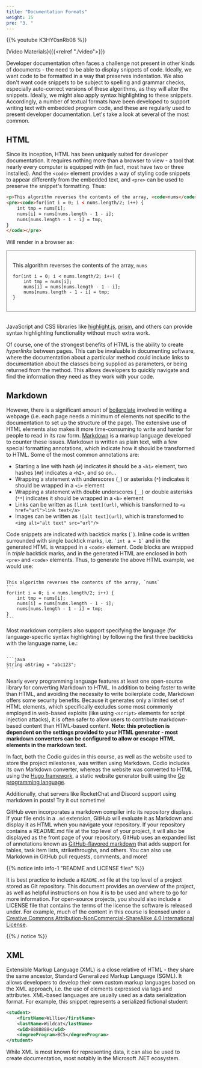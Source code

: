 ```yaml
---
title: "Documentation Formats"
weight: 15
pre: "3. "
---
```


{{% youtube K3HY0snRb08 %}}

[Video Materials}({{<relref "./video">}})

Developer documentation often faces a challenge not present in other kinds of documents - the need to be able to display snippets of code.  Ideally, we want code to be formatted in a way that preserves indentation.  We also don't want code snippets to be subject to spelling and grammar checks, especially auto-correct versions of these algorithms, as they will alter the snippets.  Ideally, we might also apply syntax highlighting to these snippets. Accordingly, a number of textual formats have been developed to support writing text with embedded program code, and these are regularly used to present developer documentation.  Let's take a look at several of the most common.

## HTML

Since its inception, HTML has been uniquely suited for developer documentation.  It requires nothing more than a browser to view - a tool that nearly every computer is equipped with (in fact, most have two or three installed).  And the `<code>` element provides a way of styling code snippets to appear differently from the embedded text, and `<pre>` can be used to preserve the snippet's formatting.  Thus:

```html
<p>This algorithm reverses the contents of the array, <code>nums</code></p>
<pre><code>for(int i = 0; i < nums.length/2; i++) {
    int tmp = nums[i];
    nums[i] = nums[nums.length - 1 - i];
    nums[nums.length - 1 - i] = tmp;
}
</code></pre>
```

Will render in a browser as:

<div style="border: 1px solid gray; padding: 1rem">
<p>This algorithm reverses the contents of the array, <code>nums</code></p>
<pre><code>for(int i = 0; i < nums.length/2; i++) {
    int tmp = nums[i];
    nums[i] = nums[nums.length - 1 - i];
    nums[nums.length - 1 - i] = tmp;
}
</code></pre>
</div><br>

JavaScript and CSS libraries like [highlight.js](https://highlightjs.org/), [prism](https://prismjs.com/), and others can provide syntax highlighting functionality without much extra work. 

Of course, one of the strongest benefits of HTML is the ability to create _hyperlinks_ between pages.  This can be invaluable in documenting software, where the documentation about a particular method could include links to documentation about the classes being supplied as parameters, or being returned from the method.  This allows developers to quickly navigate and find the information they need as they work with your code.

## Markdown
    
However, there is a significant amount of [boilerplate](https://en.wikipedia.org/wiki/Boilerplate_code) involved in writing a webpage (i.e. each page needs a minimum of elements not specific to the documentation to set up the structure of the page).  The extensive use of HTML elements also makes it more time-consuming to write and harder for people to read in its raw form. [Markdown](https://www.markdownguide.org/) is a markup language developed to counter these issues.  Markdown is written as plain text, with a few special formatting annotations, which indicate how it should be transformed to HTML.  Some of the most common annotations are:

* Starting a line with hash (`#`) indicates it should be a `<h1>` element, two hashes (`##`) indicates a `<h2>`, and so on...
* Wrapping a statement with underscores (`_`) or asterisks (`*`) indicates it should be wrapped in a `<i>` element
* Wrapping a statement with double underscores (`__`) or double asterisks (`**`) indicates it should be wrapped in a `<b>` element 
* Links can be written as `[link text](url)`, which is transformed to `<a href="url">link text</a>`
* Images can be written as `![alt text](url)`, which is transformed to `<img alt="alt text" src="url"/>`

Code snippets are indicated with backtick marks (`` ` ``).  Inline code is written surrounded with single backtick marks, i.e. `` `int a = 1` `` and in the generated HTML is wrapped in a `<code>` element.  Code blocks are wrapped in _triple_ backtick marks, and in the generated HTML are enclosed in both `<pre>` and `<code>` elements.  Thus, to generate the above HTML example, we would use:

<pre><code class="language-md" data-lang="md">
This algorithm reverses the contents of the array, `nums`
```
for(int i = 0; i < nums.length/2; i++) {
    int tmp = nums[i];
    nums[i] = nums[nums.length - 1 - i];
    nums[nums.length - 1 - i] = tmp;
}
```
</code></pre>

Most markdown compilers also support specifying the language (for language-specific syntax highlighting) by following the first three backticks with the language name, i.e.:

<pre><code class="langauge-md" data-lang="md">
```java
String aString = "abc123";
```
</code></pre>

Nearly every programming language features at least one open-source library for converting Markdown to HTML. In addition to being faster to write than HTML, and avoiding the necessity to write boilerplate code, Markdown offers some security benefits.  Because it generates only a limited set of HTML elements, which specifically excludes some most commonly employed in web-based exploits (like using `<script>` elements for script injection attacks), it is often safer to allow users to contribute markdown-based content than HTML-based content. **Note: this protection is dependent on the settings provided to your HTML generator - most markdown converters can be configured to allow or escape HTML elements in the markdown text.**

In fact, both the Codio guides in this course, as well as the website used to store the project milestones, was written using Markdown. Codio includes its own Markdown converter, whereas the website was converted to HTML using the [Hugo framework](https://gohugo.io/), a static website generator built using the [Go programming language](https://golang.org/).  

Additionally, chat servers like RocketChat and Discord support using markdown in posts! Try it out sometime!

GitHub even incorporates a markdown compiler into its repository displays.  If your file ends in a `.md` extension, GitHub will evaluate it as Markdown and display it as HTML when you navigate your repository.  If your repository contains a README.md file at the top level of your project, it will also be displayed as the front page of your repository. GitHub uses an expanded list of annotations known as [GitHub-flavored markdown](https://github.github.com/gfm/) that adds support for tables, task item lists, strikethroughs, and others. You can also use Markdown in GitHub pull requests, comments, and more!

{{% notice info info-1 "README and LICENSE files" %}}

It is best practice to include a `README.md` file at the top level of a project stored as Git repository.  This document provides an overview of the project, as well as helpful instructions on how it is to be used and where to go for more information.  For open-source projects, you should also include a LICENSE file that contains the terms of the license the software is released under. For example, much of the content in this course is licensed under a [Creative Commons Attribution-NonCommercial-ShareAlike 4.0 International License](http://creativecommons.org/licenses/by-nc-sa/4.0/). 

{{% / notice %}}

## XML

Extensible Markup Language (XML) is a close relative of HTML - they share the same ancestor, Standard Generalized Markup Language (SGML).  It allows developers to develop their own custom markup languages based on the XML approach, i.e. the use of elements expressed via tags and attributes.  XML-based languages are usually used as a data serialization format.  For example, this snippet represents a serialized fictional student:

```xml
<student>
    <firstName>Willie</firstName>
    <lastName>Wildcat</lastName>
    <wid>8888888</wid>
    <degreeProgram>BCS</degreeProgram>
</student>
```

While XML is most known for representing data, it can also be used to create documentation, most notably in the Microsoft .NET ecosystem.
